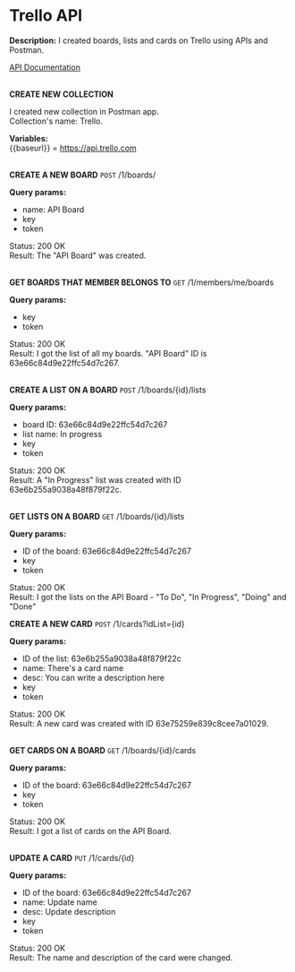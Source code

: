 # Trello API

**Description:** I created boards, lists and cards on Trello using APIs and Postman. 
<br>

<a href="https://developer.atlassian.com/cloud/trello/rest/api-group-actions/" target="_blank">API Documentation</a> 
<br><br>

**CREATE NEW COLLECTION**
<p>
I created new collection in Postman app. <br>
Collection's name: Trello. <br>
  
**Variables:** <br>
{{baseurl}} = https://api.trello.com <br><br>
  
**CREATE A NEW BOARD**
`POST` 
/1/boards/
<br>

**Query params:**
  - name: API Board
  - key
  - token

Status: 200 OK <br>
Result: The "API Board" was created.
<br><br>
  
**GET BOARDS THAT MEMBER BELONGS TO**
`GET`
/1/members/me/boards
<br>

**Query params:**
  - key
  - token

Status: 200 OK <br>
Result: I got the list of all my boards. "API Board" ID is 63e66c84d9e22ffc54d7c267.
<br><br>
  
**CREATE A LIST ON A BOARD**
`POST` 
/1/boards/{id}/lists
  
**Query params:**
- board ID: 63e66c84d9e22ffc54d7c267
- list name: In progress
- key
- token

Status: 200 OK <br>
Result: A "In Progress" list was created with ID 63e6b255a9038a48f879f22c. <br><br>
  
**GET LISTS ON A BOARD**
`GET` 
/1/boards/{id}/lists
<br>

**Query params:**
- ID of the board: 63e66c84d9e22ffc54d7c267
- key
- token

Status: 200 OK <br>
Result: I got the lists on the API Board - "To Do", "In Progress", "Doing" and "Done"
  
**CREATE A NEW CARD**
`POST` 
/1/cards?idList={id}
<br>

**Query params:**
- ID of the list: 63e6b255a9038a48f879f22c
- name: There's a card name
- desc: You can write a description here
- key
- token

Status: 200 OK <br>
Result: A new card was created with ID 63e75259e839c8cee7a01029. <br><br>

**GET CARDS ON A BOARD**
`GET`
/1/boards/{id}/cards
<br>

**Query params:**
- ID of the board: 63e66c84d9e22ffc54d7c267
- key
- token
  
Status: 200 OK <br>
Result: I got a list of cards on the API Board. <br><br>
  
**UPDATE A CARD**
`PUT` 
/1/cards/{id}
<br>
  
**Query params:**
- ID of the board: 63e66c84d9e22ffc54d7c267
- name: Update name
- desc: Update description
- key
- token

Status: 200 OK <br>
Result: The name and description of the card were changed. <br><br>
